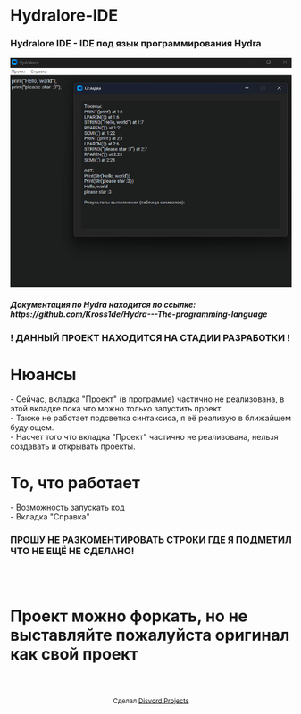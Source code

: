 # Hydralore-IDE
<h3>Hydralore IDE - IDE под язык программирования Hydra</h3>

<img src="https://github.com/Disvord-projects/Hydralore-IDE/blob/main/hydralore_preview.png">
<h5>Документация по Hydra находится по ссылке: https://github.com/Kross1de/Hydra---The-programming-language</h5>

<h3>! ДАННЫЙ ПРОЕКТ НАХОДИТСЯ НА СТАДИИ РАЗРАБОТКИ !</h3>

<h1>Нюансы</h1>
- Сейчас, вкладка "Проект" (в программе) частично не реализована, в этой вкладке пока что можно только запустить проект.
<br>
- Также не работает подсветка синтаксиса, я её реализую в ближайщем будующем.
<br>
- Насчет того что вкладка "Проект" частично не реализована, нельзя создавать и открывать проекты.

<h1>То, что работает</h1>
- Возможность запускать код
<br>
- Вкладка "Справка"

<h3>ПРОШУ НЕ РАЗКОМЕНТИРОВАТЬ СТРОКИ ГДЕ Я ПОДМЕТИЛ ЧТО НЕ ЕЩЁ НЕ СДЕЛАНО!</h3>
<br>
<br>
<h1>Проект можно форкать, но не выставляйте пожалуйста оригинал как свой проект</h1>
<br>
<br>
<div align="center">
  <sub>Сделал <a href="https://github.com/Disvord-projects">Disvord Projects</a></sub>
</div>
